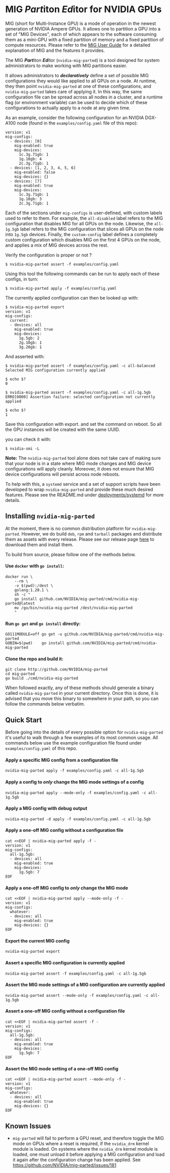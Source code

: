 # MIG ***Part***iton ***Ed***itor for NVIDIA GPUs

MIG (short for Multi-Instance GPU) is a mode of operation in the newest
generation of NVIDIA Ampere GPUs. It allows one to partition a GPU into a set
of "MIG Devices", each of which appears to the software consuming them as a
mini-GPU with a fixed partition of memory and a fixed partition of compute
resources. Please refer to the [MIG User
Guide](https://docs.nvidia.com/datacenter/tesla/mig-user-guide/index.html) for
a detailed explanation of MIG and the features it provides.

The MIG ***Part***iton ***Ed***itor (`nvidia-mig-parted`) is a tool designed
for system administrators to make working with MIG partitions easier.

It allows administrators to ***declaratively*** define a set of possible MIG
configurations they would like applied to all GPUs on a node. At runtime, they
then point `nvidia-mig-parted` at one of these configurations, and
`nvidia-mig-parted` takes care of applying it. In this way, the same
configuration file can be spread across all nodes in a cluster, and a runtime
flag (or environment variable) can be used to decide which of these
configurations to actually apply to a node at any given time.

As an example, consider the following configuration for an NVIDIA DGX-A100 node
(found in the `examples/config.yaml` file of this repo):
```
version: v1
mig-configs:
  - devices: [0]
    mig-enabled: true
    mig-devices:
      1c.3g.71gb: 1
      1g.18gb: 4
      2c.3g.71gb: 1
  - devices: [1, 2, 3, 4, 5, 6]
    mig-enabled: false
    mig-devices: {}
  - devices: [7]
    mig-enabled: true
    mig-devices:
      1c.3g.71gb: 1
      1g.18gb: 3
      2c.3g.71gb: 1
```
Each of the sections under `mig-configs` is user-defined, with custom labels
used to refer to them. For example, the `all-disabled` label refers to the MIG
configuration that disables MIG for all GPUs on the node. Likewise, the
`all-1g.5gb` label refers to the MIG configuration that slices all GPUs on the
node into `1g.5gb` devices. Finally, the `custom-config` label defines a
completely custom configuration which disables MIG on the first 4 GPUs on the
node, and applies a mix of MIG devices across the rest.

Verify the configuration is proper or not ?
```
$ nvidia-mig-parted assert -f examples/config.yaml
```
Using this tool the following commands can be run to apply each of these
configs, in turn:
```
$ nvidia-mig-parted apply -f examples/config.yaml

```

The currently applied configuration can then be looked up with:
```
$ nvidia-mig-parted export
version: v1
mig-configs:
  current:
  - devices: all
    mig-enabled: true
    mig-devices:
      1g.5gb: 2
      2g.10gb: 1
      3g.20gb: 1
```

And asserted with:
```
$ nvidia-mig-parted assert -f examples/config.yaml -c all-balanced
Selected MIG configuration currently applied

$ echo $?
0

$ nvidia-mig-parted assert -f examples/config.yaml -c all-1g.5gb
ERRO[0000] Assertion failure: selected configuration not currently applied

$ echo $?
1
```
Save this configuration with export. and set the command on reboot.
So all the GPU instances will be created with the same UUID.

you can check it with:
```
$ nvidia-smi -L
```
**Note:** The `nvidia-mig-parted` tool alone does not take care of making sure
that your node is in a state where MIG mode changes and MIG device
configurations will apply cleanly. Moreover, it does not ensure that MIG device
configurations will persist across node reboots.

To help with this, a `systemd` service and a set of support scripts have been
developed to wrap `nvidia-mig-parted` and provide these much desired features.
Please see the README.md under [deployments/systemd](deployments/systemd) for
more details.

## Installing `nvidia-mig-parted`

At the moment, there is no common distribution platform for
`nvidia-mig-parted`. However, we do build `deb`, `rpm` and `tarball` packages
and distribute them as assets with every release. Please see our release page
[here](https://github.com/NVIDIA/mig-parted/releases) to download them and
install them.

To build from source, please follow one of the methods below.

#### Use `docker` with `go install`:
```
docker run \
    --rm \
    -v $(pwd):/dest \
    golang:1.20.1 \
    sh -c "
    go install github.com/NVIDIA/mig-parted/cmd/nvidia-mig-parted@latest
    mv /go/bin/nvidia-mig-parted /dest/nvidia-mig-parted
    "
```

#### Run `go get` and `go install` directly:
```
GO111MODULE=off go get -u github.com/NVIDIA/mig-parted/cmd/nvidia-mig-parted
GOBIN=$(pwd)    go install github.com/NVIDIA/mig-parted/cmd/nvidia-mig-parted
```

#### Clone the repo and build it:
```
git clone http://github.com/NVIDIA/mig-parted
cd mig-parted
go build ./cmd/nvidia-mig-parted
```

When followed exactly, any of these methods should generate a binary called
`nvidia-mig-parted` in your current directory. Once this is done, it is advised
that you move this binary to somewhere in your path, so you can follow the
commands below verbatim.

## Quick Start

Before going into the details of every possible option for `nvidia-mig-parted`
it's useful to walk through a few examples of its most common usage. All
commands below use the example configuration file found under
`examples/config.yaml` of this repo.

#### Apply a specific MIG config from a configuration file
```
nvidia-mig-parted apply -f examples/config.yaml -c all-1g.5gb
```

#### Apply a config to ***only*** change the MIG mode settings of a config
```
nvidia-mig-parted apply --mode-only -f examples/config.yaml -c all-1g.5gb
```

#### Apply a MIG config with debug output
```
nvidia-mig-parted -d apply -f examples/config.yaml -c all-1g.5gb
```

#### Apply a one-off MIG config without a configuration file
```
cat <<EOF | nvidia-mig-parted apply -f -
version: v1
mig-configs:
  all-1g.5gb:
  - devices: all
    mig-enabled: true
    mig-devices:
      1g.5gb: 7
EOF
```

#### Apply a one-off MIG config to ***only*** change the MIG mode
```
cat <<EOF | nvidia-mig-parted apply --mode-only -f -
version: v1
mig-configs:
  whatever:
  - devices: all
    mig-enabled: true
    mig-devices: {}
EOF
```

#### Export the current MIG config
```
nvidia-mig-parted export
```

#### Assert a specific MIG configuration is currently applied
```
nvidia-mig-parted assert -f examples/config.yaml -c all-1g.5gb
```

#### Assert the MIG mode settings of a MIG configuration are currently applied
```
nvidia-mig-parted assert --mode-only -f examples/config.yaml -c all-1g.5gb
```

#### Assert a one-off MIG config without a configuration file
```
cat <<EOF | nvidia-mig-parted assert -f -
version: v1
mig-configs:
  all-1g.5gb:
  - devices: all
    mig-enabled: true
    mig-devices: 
      1g.5gb: 7
EOF
```

#### Assert the MIG mode setting of a one-off MIG config
```
cat <<EOF | nvidia-mig-parted assert --mode-only -f -
version: v1
mig-configs:
  whatever:
  - devices: all
    mig-enabled: true
    mig-devices: {}
EOF
```

## Known Issues

- `mig-parted` will fail to perform a GPU reset, and therefore toggle the MIG mode on GPUs where a reset is required,
  if the `nvidia_drm` kernel module is loaded. On systems where the `nvidia_drm` kernel module is loaded, one must
  unload it before applying a MIG configuration and load it again after the configuration change has been applied.
  See https://github.com/NVIDIA/mig-parted/issues/181
  

